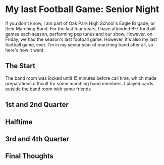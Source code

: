 # My last Football Game: Senior Night
If you don't know, I am part of Oak Park High School's Eagle Brigade, or their Marching Band. For the last four years, I have attended 6-7 football games each season, performing pep tunes and our show. However, on Friday, we had the season's last football game. However, it's also my last football game, ever. I'm in my senior year of marching band after all, so here's how it went. 

## The Start
The band room was locked until 15 minutes before call time, which made preparations difficult for some marching band members. I played cards outside the band room with some friends

## 1st and 2nd Quarter


## Halftime


## 3rd and 4th Quarter


## Final Thoughts

